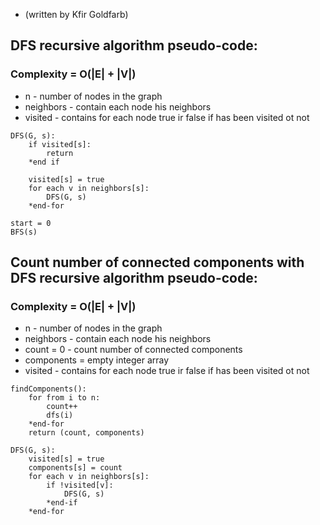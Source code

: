 * (written by Kfir Goldfarb)

## DFS recursive algorithm pseudo-code:
### Complexity = O(|E| + |V|)

* n - number of nodes in the graph
* neighbors - contain each node his neighbors
* visited - contains for each node true ir false if has been visited ot not

```
DFS(G, s):
    if visited[s]:
        return
    *end if
    
    visited[s] = true
    for each v in neighbors[s]:
        DFS(G, s)
    *end-for
        
start = 0
BFS(s)
```

## Count number of connected components with DFS recursive algorithm pseudo-code:
### Complexity = O(|E| + |V|)

* n - number of nodes in the graph
* neighbors - contain each node his neighbors
* count = 0 - count number of connected components
* components = empty integer array
* visited - contains for each node true ir false if has been visited ot not

```
findComponents():
    for from i to n:
        count++
        dfs(i)
    *end-for
    return (count, components)

DFS(G, s):
    visited[s] = true
    components[s] = count
    for each v in neighbors[s]:
        if !visited[v]:
            DFS(G, s)
        *end-if
    *end-for
```
